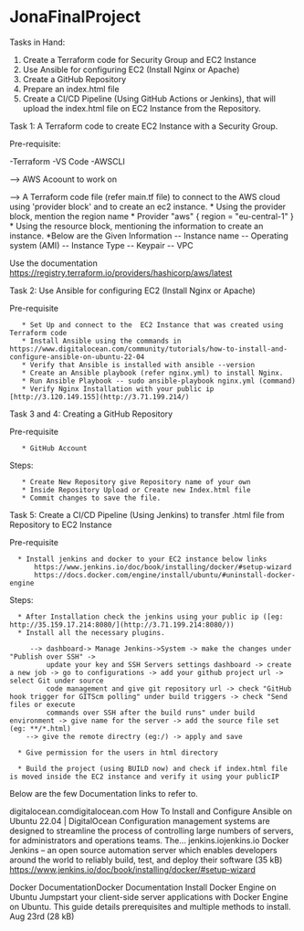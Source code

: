 # JonaFinalProject

Tasks in Hand:
1. Create a Terraform code for Security Group and EC2 Instance
2. Use Ansible for configuring EC2 (Install Nginx or Apache)
3. Create a GitHub Repository
4. Prepare an index.html file
5. Create a CI/CD Pipeline (Using GitHub Actions or Jenkins), that will upload the index.html file on EC2 Instance from the Repository.
   
Task 1: A Terraform code to create EC2 Instance with a Security Group.

Pre-requisite:

-Terraform
-VS Code
-AWSCLI

--> AWS Acoount to work on 

--> A Terraform code file (refer main.tf file) to connect to the AWS cloud using 'provider block' and to create an ec2 instance.
       * Using the provider block, mention the region name
       * Provider "aws" { region = "eu-central-1" } 
       * Using the resource block, mentioning the information to create an instance.
       *Below are the Given Information
            -- Instance name
            -- Operating system (AMI)
            -- Instance Type
            -- Keypair
            -- VPC
            
Use the documentation https://registry.terraform.io/providers/hashicorp/aws/latest

Task 2: Use Ansible for configuring EC2 (Install Nginx or Apache)

Pre-requisite

       * Set Up and connect to the  EC2 Instance that was created using Terraform code
       * Install Ansible using the commands in  https://www.digitalocean.com/community/tutorials/how-to-install-and-configure-ansible-on-ubuntu-22-04
       * Verify that Ansible is installed with ansible --version
       * Create an Ansible playbook (refer nginx.yml) to install Nginx.
       * Run Ansible Playbook -- sudo ansible-playbook nginx.yml (command)
       * Verify Nginx Installation with your public ip [http://3.120.149.155](http://3.71.199.214/)

Task 3 and 4: Creating a GitHub Repository

Pre-requisite

       * GitHub Account
Steps:

       * Create New Repository give Repository name of your own
       * Inside Repository Upload or Create new Index.html file
       * Commit changes to save the file.
       
Task 5: Create a CI/CD Pipeline (Using Jenkins) to transfer .html file from Repository to EC2 Instance

Pre-requisite

      * Install jenkins and docker to your EC2 instance below links
          https://www.jenkins.io/doc/book/installing/docker/#setup-wizard
          https://docs.docker.com/engine/install/ubuntu/#uninstall-docker-engine
Steps:

      * After Installation check the jenkins using your public ip ([eg: http://35.159.17.214:8080/](http://3.71.199.214:8080/)) 
      * Install all the necessary plugins.
      
         --> dashboard-> Manage Jenkins->System -> make the changes under "Publish over SSH" -> 
             update your key and SSH Servers settings dashboard -> create a new job -> go to configurations -> add your github project url -> select Git under source 
             code management and give git repository url -> check "GitHub hook trigger for GITScm polling" under build triggers -> check "Send files or execute 
             commands over SSH after the build runs" under build environment -> give name for the server -> add the source file set (eg: **/*.html) 
        --> give the remote directry (eg:/) -> apply and save
        
      * Give permission for the users in html directory
      
      * Build the project (using BUILD now) and check if index.html file is moved inside the EC2 instance and verify it using your publicIP

Below are the few Documentation links to refer to.

digitalocean.comdigitalocean.com
How To Install and Configure Ansible on Ubuntu 22.04  | DigitalOcean
Configuration management systems are designed to streamline the process of controlling large numbers of servers, for administrators and operations teams. The…
jenkins.iojenkins.io
Docker
Jenkins – an open source automation server which enables developers around the world to reliably build, test, and deploy their software (35 kB)
https://www.jenkins.io/doc/book/installing/docker/#setup-wizard

Docker DocumentationDocker Documentation
Install Docker Engine on Ubuntu
Jumpstart your client-side server applications with Docker Engine on Ubuntu. This guide details prerequisites and multiple methods to install.
Aug 23rd (28 kB)
